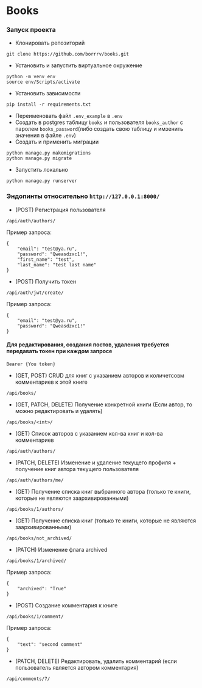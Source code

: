 # Books 
### Запуск проекта
- Клонировать репозиторий
```
git clone https://github.com/borrrv/books.git
```
- Установить и запустить виртуальное окружение
```
python -m venv env
source env/Scripts/activate
```
- Установить зависимости
```
pip install -r requirements.txt
```
- Переименовать файл ```.env_example``` в ```.env```
- Создать в postgres таблицу ```books``` и пользователя ```books_author``` с паролем ```books_password```(либо создать свою таблицу и имзенить значения в файле ```.env```)
- Создать и применить миграции
```
python manage.py makemigrations
python manage.py migrate
```
- Запустить локально
```
python manage.py runserver
```
### Эндопинты относительно ```http://127.0.0.1:8000/```
- (POST) Регистрация пользователя
```
/api/auth/authors/
```
Пример запроса:
```
{
    "email": "test@ya.ru",
    "password": "Qweasdzxc1!",
    "first_name": "test",
    "last_name": "test last name"
}
```
- (POST) Получить токен
```
/api/auth/jwt/create/
```
Пример запроса:
```
{
    "email": "test@ya.ru",
    "password": "Qweasdzxc1!"
}
```
#### Для редактирования, создания постов, удаления требуется передавать токен при каждом запросе
```
Bearer {You token}
```
- (GET, POST) CRUD для книг с указанием авторов и количетсовм комментариев к этой книге
```
/api/books/
```
- (GET, PATCH, DELETE) Получение конкретной книги (Если автор, то можно редактировать и удалять)
```
/api/books/<int>/
```
- (GET) Список авторов с указанием кол-ва книг и кол-ва комментариев
```
/api/auth/authors/
```
- (PATCH, DELETE) Изменение и удаление текущего профиля + получение книг автора текущего пользователя
```
/api/auth/authors/me/
```
- (GET) Получение списка книг выбранного автора (только те книги, которые не являются заархивированными)
```
/api/books/1/authors/
```
- (GET) Получение списка книг (только те книги, которые не являются заархивированными)
```
/api/books/not_archived/
```
- (PATCH) Изменение флага archived
```
/api/books/1/archived/
```
Пример запроса:
```
{
    "archived": "True"
}
```
- (POST) Создание комментария к книге
```
/api/books/1/comment/
```
Пример запроса:
```
{
    "text": "second comment"
}
```
- (PATCH, DELETE) Редактировать, удалить комментарий (если пользователь является автором комментария)
```
/api/comments/7/
```

